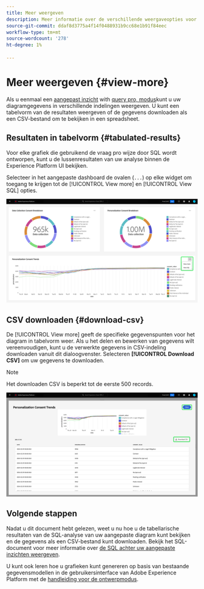 ```yaml
---
title: Meer weergeven
description: Meer informatie over de verschillende weergaveopties voor de door SQL geanalyseerde gegevens. Vanuit het aangepaste dashboard kunt u de resultaten van uw analyse met tabs bekijken of de verwerkte gegevens in CSV-indeling downloaden.
source-git-commit: ddaf8d3775a4f14f0488931b9cc68e1b91f84eec
workflow-type: tm+mt
source-wordcount: '278'
ht-degree: 1%

---
```


# Meer weergeven {#view-more}

Als u eenmaal een [aangepast inzicht](./overview.md) with [query pro, modus](./query-pro-mode.md)kunt u uw diagramgegevens in verschillende indelingen weergeven. U kunt een tabelvorm van de resultaten weergeven of de gegevens downloaden als een CSV-bestand om te bekijken in een spreadsheet.

## Resultaten in tabelvorm {#tabulated-results}

Voor elke grafiek die gebruikend de vraag pro wijze door SQL wordt ontworpen, kunt u de lussenresultaten van uw analyse binnen de Experience Platform UI bekijken.

Selecteer in het aangepaste dashboard de ovalen (`...`) op elke widget om toegang te krijgen tot de [!UICONTROL View more] en [!UICONTROL View SQL] opties.

![Een aangepast dashboard met een vervolgkeuzemenu voor ovalen van inzicht en de opties Meer weergeven en SQL-opties weergeven gemarkeerd.](../../images/customizable-insights/ellipses-dropdown.png)

## CSV downloaden {#download-csv}

De [!UICONTROL View more] geeft de specifieke gegevenspunten voor het diagram in tabelvorm weer. Als u het delen en bewerken van gegevens wilt vereenvoudigen, kunt u de verwerkte gegevens in CSV-indeling downloaden vanuit dit dialoogvenster. Selecteren **[!UICONTROL Download CSV]** om uw gegevens te downloaden.

>[!NOTE]
>
>Het downloaden CSV is beperkt tot de eerste 500 records.

![Een dialoogvenster met een voorvertoning van uw inzicht en de resultaten in tabelvorm van uw SQL-bestand dat het inzicht heeft gegenereerd.](../../images/customizable-insights/view-more-download-csv.png)

## Volgende stappen

Nadat u dit document hebt gelezen, weet u nu hoe u de tabellarische resultaten van de SQL-analyse van uw aangepaste diagram kunt bekijken en de gegevens als een CSV-bestand kunt downloaden. Bekijk het SQL-document voor meer informatie over [de SQL achter uw aangepaste inzichten weergeven](./view-more.md).

U kunt ook leren hoe u grafieken kunt genereren op basis van bestaande gegevensmodellen in de gebruikersinterface van Adobe Experience Platform met de [handleiding voor de ontwerpmodus](../../user-defined-dashboards.md).

